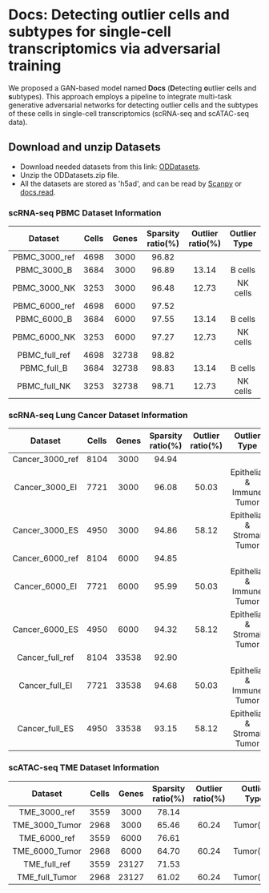 # Docs: Detecting outlier cells and subtypes for single-cell transcriptomics via adversarial training
We proposed a GAN-based model named <b>Docs</b> (<b>D</b>etecting <b>o</b>utlier <b>c</b>ells and <b>s</b>ubtypes). This approach employs a pipeline to integrate multi-task generative adversarial networks for detecting outlier cells and the subtypes of these cells in single-cell transcriptomics (scRNA-seq and scATAC-seq data). 

## Download and unzip Datasets
- Download needed datasets from this link: [ODDatasets](https://drive.google.com/file/d/10q-I6Neh3Gl7rqwg5m2FA4kZ94FhzQvN/view?usp=drive_link).
- Unzip the ODDatasets.zip file.
- All the datasets are stored as 'h5ad', and can be read by [Scanpy](https://scanpy.readthedocs.io/en/stable/) or [docs.read](https://github.com/Catchxu/Docs/blob/master/docs/read.py).

### scRNA-seq PBMC Dataset Information

|Dataset|Cells|Genes|Sparsity ratio(%)|Outlier ratio(%)|Outlier Type|
|:---:|:---:|:---:|:---:|:---:|:---:|
|PBMC_3000_ref|4698|3000|96.82| | |
|PBMC_3000_B|3684|3000|96.89|13.14|B cells|
|PBMC_3000_NK|3253|3000|96.48|12.73|NK cells|
|PBMC_6000_ref|4698|6000|97.52| | |
|PBMC_6000_B|3684|6000|97.55|13.14|B cells|
|PBMC_6000_NK|3253|6000|97.27|12.73|NK cells|
|PBMC_full_ref|4698|32738|98.82| | |
|PBMC_full_B|3684|32738|98.83|13.14|B cells|
|PBMC_full_NK|3253|32738|98.71|12.73|NK cells|

### scRNA-seq Lung Cancer Dataset Information

|Dataset|Cells|Genes|Sparsity ratio(%)|Outlier ratio(%)|Outlier Type|
|:---:|:---:|:---:|:---:|:---:|:---:|
|Cancer_3000_ref|8104|3000|94.94| | |
|Cancer_3000_EI|7721|3000|96.08|50.03|Epithelial & Immune Tumor|
|Cancer_3000_ES|4950|3000|94.86|58.12|Epithelial & Stromal Tumor|
|Cancer_6000_ref|8104|6000|94.85| | |
|Cancer_6000_EI|7721|6000|95.99|50.03|Epithelial & Immune Tumor|
|Cancer_6000_ES|4950|6000|94.32|58.12|Epithelial & Stromal Tumor|
|Cancer_full_ref|8104|33538|92.90| | |
|Cancer_full_EI|7721|33538|94.68|50.03|Epithelial & Immune Tumor|
|Cancer_full_ES|4950|33538|93.15|58.12|Epithelial & Stromal Tumor|

### scATAC-seq TME Dataset Information

|Dataset|Cells|Genes|Sparsity ratio(%)|Outlier ratio(%)|Outlier Type|
|:---:|:---:|:---:|:---:|:---:|:---:|
|TME_3000_ref|3559|3000|78.14| | |
|TME_3000_Tumor|2968|3000|65.46|60.24|Tumor(pre)|
|TME_6000_ref|3559|6000|76.61| | |
|TME_6000_Tumor|2968|6000|64.70|60.24|Tumor(pre)|
|TME_full_ref|3559|23127|71.53| | |
|TME_full_Tumor|2968|23127|61.02|60.24|Tumor(pre)|




